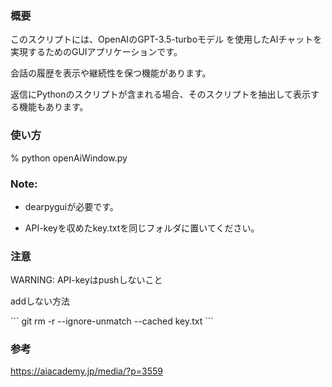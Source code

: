  ### 概要
このスクリプトには、OpenAIのGPT-3.5-turboモデル を使用したAIチャットを実現するためのGUIアプリケーションです。<p>
会話の履歴を表示や継続性を保つ機能があります。<p>
返信にPythonのスクリプトが含まれる場合、そのスクリプトを抽出して表示する機能もあります。<p>

### 使い方
% python openAiWindow.py  <p>
 <p>

### Note: <p>

 * dearpyguiが必要です。 <p>
 * API-keyを収めたkey.txtを同じフォルダに置いてください。 <p>
 <p>
  
### 注意
WARNING: API-keyはpushしないこと <p>
<p>
addしない方法<p>
```
git rm -r --ignore-unmatch --cached key.txt
```

### 参考
https://aiacademy.jp/media/?p=3559
